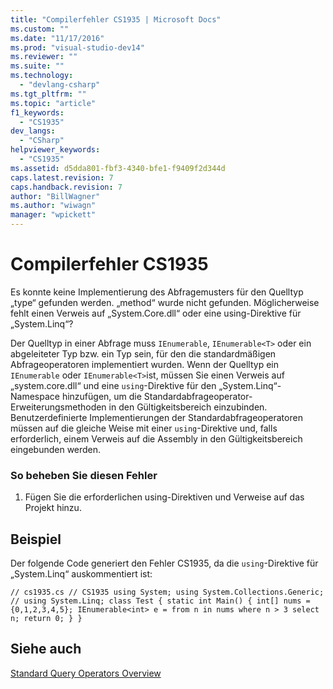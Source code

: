 ```yaml
---
title: "Compilerfehler CS1935 | Microsoft Docs"
ms.custom: ""
ms.date: "11/17/2016"
ms.prod: "visual-studio-dev14"
ms.reviewer: ""
ms.suite: ""
ms.technology: 
  - "devlang-csharp"
ms.tgt_pltfrm: ""
ms.topic: "article"
f1_keywords: 
  - "CS1935"
dev_langs: 
  - "CSharp"
helpviewer_keywords: 
  - "CS1935"
ms.assetid: d5dda801-fbf3-4340-bfe1-f9409f2d344d
caps.latest.revision: 7
caps.handback.revision: 7
author: "BillWagner"
ms.author: "wiwagn"
manager: "wpickett"
---
```

# Compilerfehler CS1935
Es konnte keine Implementierung des Abfragemusters für den Quelltyp „type“ gefunden werden. „method“ wurde nicht gefunden. Möglicherweise fehlt einen Verweis auf „System.Core.dll“ oder eine using\-Direktive für „System.Linq“?  
  
 Der Quelltyp in einer Abfrage muss `IEnumerable`, `IEnumerable<T>` oder ein abgeleiteter Typ bzw. ein Typ sein, für den die standardmäßigen Abfrageoperatoren implementiert wurden. Wenn der Quelltyp ein `IEnumerable` oder `IEnumerable<T>`ist, müssen Sie einen Verweis auf „system.core.dll“ und eine `using`\-Direktive für den „System.Linq“\-Namespace hinzufügen, um die Standardabfrageoperator\-Erweiterungsmethoden in den Gültigkeitsbereich einzubinden. Benutzerdefinierte Implementierungen der Standardabfrageoperatoren müssen auf die gleiche Weise mit einer `using`\-Direktive und, falls erforderlich, einem Verweis auf die Assembly in den Gültigkeitsbereich eingebunden werden.  
  
### So beheben Sie diesen Fehler  
  
1.  Fügen Sie die erforderlichen using\-Direktiven und Verweise auf das Projekt hinzu.  
  
## Beispiel  
 Der folgende Code generiert den Fehler CS1935, da die `using`\-Direktive für „System.Linq“ auskommentiert ist:  
  
```  
// cs1935.cs // CS1935 using System; using System.Collections.Generic; // using System.Linq; class Test { static int Main() { int[] nums = {0,1,2,3,4,5}; IEnumerable<int> e = from n in nums where n > 3 select n; return 0; } }  
```  
  
## Siehe auch  
 [Standard Query Operators Overview](../../visual-basic/programming-guide/concepts/linq/standard-query-operators-overview.md)